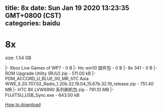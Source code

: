 
title: 8x
date: Sun Jan 19 2020 13:23:35 GMT+0800 (CST)    
categories: baidu
---

# 8x
size: 1.54 GB
 
 
|- Xbox Live Games of WP7 - 0 B
|- htc win10 固件包 - 0 B
|- 8x 341 - 0 B
|- ROM Upgrade Utility (RUU).zip - 511.00 kB
|- PDM_ACCORD_U_BLUE_00_MR_hTC Asia WWE_5.20.707.02_Radio_1.20b.32.19.04_15.67b.32.19_release.zip - 751.40 MB
|- HTC 8X LVW6990 系列刷机包.zip - 791.10 MB
|- FUJITSU_USB_Sync.exe - 643.00 kB

[How to download](https://bpcam.bemobtrk.com/go/2ceec3aa-1ca2-46d6-b9ff-aaa5c184517c?jno=689)